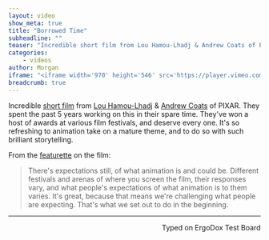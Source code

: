 ```yaml
---
layout: video
show_meta: true
title: "Borrowed Time"
subheadline: ""
teaser: "Incredible short film from Lou Hamou-Lhadj & Andrew Coats of PIXAR."
categories:
    - videos
author: Morgan
iframe: "<iframe width='970' height='546' src='https://player.vimeo.com/video/187257744' frameborder='0' allowfullscreen></iframe>"
breadcrumb: true
---
```


Incredible [short film](http://www.borrowedtimeshort.com/) from [Lou Hamou-Lhadj](https://twitter.com/lou_hamoulhadj) & [Andrew Coats](https://twitter.com/AndrewWCoats) of PIXAR. They spent the past 5 years working on this in their spare time. They've won a host of awards at various film festivals, and deserve every one. It's so refreshing to animation take on a mature theme, and to do so with such brilliant storytelling.

From the [featurette](https://vimeo.com/187281621) on the film:

> There's expectations still, of what animation is and could be. Different festivals and arenas of where you screen the film, their responses vary, and what people's expectations of what animation is to them varies. It's great, because that means we're challenging what people are expecting. That's what we set out to do in the beginning.

---
<p align="right">Typed on ErgoDox Test Board</p>
